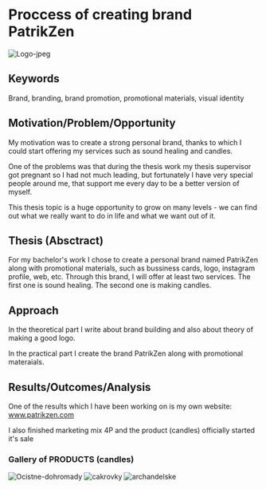 # Proccess of creating brand PatrikZen 

![Logo-jpeg](https://user-images.githubusercontent.com/72804835/115007233-0f1b2c00-9eaa-11eb-9cbb-1ba787579563.jpg)

## Keywords
Brand, branding, brand promotion, promotional materials, visual identity

## Motivation/Problem/Opportunity
My motivation was to create a strong personal brand, thanks to which I could start offering my services such as sound healing and candles.

One of the problems was that during the thesis work my thesis supervisor got pregnant so I had not much leading, but fortunately I have very special people around me, that support me every day to be a better version of myself.

This thesis topic is a huge opportunity to grow on many levels - we can find out what we really want to do in life and what we want out of it.

## Thesis (Absctract)

For my bachelor's work I chose to create a personal brand named PatrikZen along with promotional materials, such as bussiness cards, logo, instagram profile, web, etc.
Through this brand, I will offer at least two services. The first one is sound healing. The second one is making candles.

## Approach


In the theoretical part I write about brand building and also about theory of making a good logo.

In the practical part I create the brand PatrikZen along with promotional materaials.

## Results/Outcomes/Analysis

One of the results which I have been working on is my own website: www.patrikzen.com

I also finished marketing mix 4P and the product (candles) officially started it's sale

### Gallery of PRODUCTS (candles)

![Ocistne-dohromady](https://user-images.githubusercontent.com/72804835/115010339-961dd380-9ead-11eb-910d-7ad15c3ca942.JPG)
![cakrovky](https://user-images.githubusercontent.com/72804835/115010360-9cac4b00-9ead-11eb-9ecb-ae41b2391a15.JPG)
![archandelske](https://user-images.githubusercontent.com/72804835/115010376-a2099580-9ead-11eb-9f68-2aa271c0ce75.JPG)


